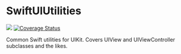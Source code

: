 # SwiftUIUtilities

![](https://travis-ci.org/protoman92/SwiftUIUtilities.svg?branch=master)
[![Coverage Status](https://coveralls.io/repos/github/protoman92/SwiftUIUtilities/badge.svg?branch=master)](https://coveralls.io/github/protoman92/SwiftUIUtilities?branch=master)

Common Swift utilities for UIKit. Covers UIView and UIViewController subclasses and the likes.
